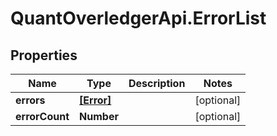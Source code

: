 # QuantOverledgerApi.ErrorList

## Properties

Name | Type | Description | Notes
------------ | ------------- | ------------- | -------------
**errors** | [**[Error]**](Error.md) |  | [optional] 
**errorCount** | **Number** |  | [optional] 


